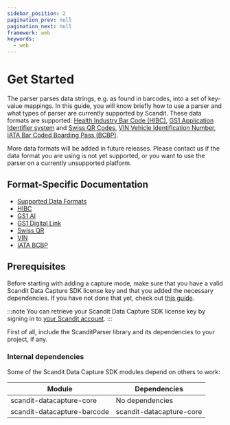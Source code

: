 ```yaml
---
sidebar_position: 2
pagination_prev: null
pagination_next: null
framework: web
keywords:
  - web
---
```


# Get Started

The parser parses data strings, e.g. as found in barcodes, into a set of key-value mappings. In this guide, you will know briefly how to use a parser and what types of parser are currently supported by Scandit. These data formats are supported: [Health Industry Bar Code (HIBC)](https://docs.scandit.com/6.28/data-capture-sdk/web/parser/hibc.html), [GS1 Application Identifier system](https://docs.scandit.com/6.28/data-capture-sdk/web/parser/gs1ai.html) and [Swiss QR Codes](https://docs.scandit.com/6.28/data-capture-sdk/web/parser/swissqr.html), [VIN Vehicle Identification Number](https://docs.scandit.com/6.28/data-capture-sdk/web/parser/vin.html), [IATA Bar Coded Boarding Pass (BCBP)](https://docs.scandit.com/6.28/data-capture-sdk/web/parser/iata-bcbp.html).

More data formats will be added in future releases. Please contact us if the data format you are using is not yet supported, or you want to use the parser on a currently unsupported platform.

## Format-Specific Documentation

- [Supported Data Formats](https://docs.scandit.com/6.28/data-capture-sdk/web/parser/formats.html)
- [HIBC](https://docs.scandit.com/6.28/data-capture-sdk/web/parser/hibc.html)
- [GS1 AI](https://docs.scandit.com/6.28/data-capture-sdk/web/parser/gs1ai.html)
- [GS1 Digital Link](https://docs.scandit.com/6.28/data-capture-sdk/web/parser/gs1-digital-link.html)
- [Swiss QR](https://docs.scandit.com/6.28/data-capture-sdk/web/parser/swissqr.html)
- [VIN](https://docs.scandit.com/6.28/data-capture-sdk/web/parser/vin.html)
- [IATA BCBP](https://docs.scandit.com/6.28/data-capture-sdk/web/parser/iata-bcbp.html)

## Prerequisites

Before starting with adding a capture mode, make sure that you have a valid Scandit Data Capture SDK license key and that you added the necessary dependencies. If you have not done that yet, check out [this guide](../add-sdk.md).

:::note
You can retrieve your Scandit Data Capture SDK license key by signing in to [your Scandit account](https://ssl.scandit.com/dashboard/sign-in).
:::

First of all, include the ScanditParser library and its dependencies to your project, if any.

### Internal dependencies

Some of the Scandit Data Capture SDK modules depend on others to work:

| Module                                   | Dependencies                                                                               |
| ---------------------------------------- | ------------------------------------------------------------------------------------------ |
| scandit-datacapture-core    | No dependencies    |
| scandit-datacapture-barcode | scandit-datacapture-core     |
